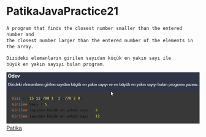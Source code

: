 # PatikaJavaPractice21
```
A program that finds the closest number smaller than the entered number and 
the closest number larger than the entered number of the elements in the array.
```
```
Dizideki elemanların girilen sayıdan küçük en yakın sayı ile 
büyük en yakın sayıyı bulan program.
```
![img.png](img.png)
[Patika](https://www.patika.dev)


